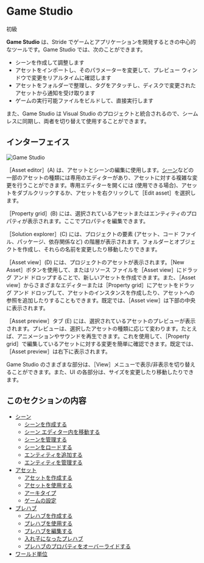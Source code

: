 # Game Studio

<span class="badge text-bg-primary">初級</span>

**Game Studio** は、Stride でゲームとアプリケーションを開発するときの中心的なツールです。Game Studio では、次のことができます。

* シーンを作成して調整します
* アセットをインポートし、そのパラメーターを変更して、プレビュー ウィンドウで変更をリアルタイムに確認します
* アセットをフォルダーで整理し、タグをアタッチし、ディスクで変更されたアセットから通知を受け取ります
* ゲームの実行可能ファイルをビルドして、直接実行します

また、Game Studio は Visual Studio のプロジェクトと統合されるので、シームレスに同期し、両者を切り替えて使用することができます。

## インターフェイス

![Game Studio](../get-started/media/game-studio-main-interface.png)

［Asset editor］(A) は、アセットとシーンの編集に使用します。[シーン](create-a-scene.md)などの一部のアセットの種類には専用のエディターがあり、アセットに対する複雑な変更を行うことができます。専用エディターを開くには (使用できる場合)、アセットをダブルクリックするか、アセットを右クリックして［Edit asset］を選択します。

［Property grid］(B) には、選択されているアセットまたはエンティティのプロパティが表示されます。ここでプロパティを編集できます。

［Solution explorer］(C) には、プロジェクトの要素 (アセット、コード ファイル、パッケージ、依存関係など) の階層が表示されます。フォルダーとオブジェクトを作成し、それらの名前を変更したり移動したりできます。

［Asset view］(D) には、プロジェクトのアセットが表示されます。［New Asset］ボタンを使用して、またはリソース ファイルを［Asset view］にドラッグ アンド ドロップすることで、新しいアセットを作成できます。また、［Asset view］からさまざまなエディターまたは［Property grid］にアセットをドラッグ アンド ドロップして、アセットのインスタンスを作成したり、アセットへの参照を追加したりすることもできます。既定では、［Asset view］は下部の中央に表示されます。

［Asset preview］タブ (E) には、選択されているアセットのプレビューが表示されます。プレビューは、選択したアセットの種類に応じて変わります。たとえば、アニメーションやサウンドを再生できます。これを使用して、［Property grid］で編集しているアセットに対する変更を簡単に確認できます。既定では、［Asset preview］は右下に表示されます。

Game Studio のさまざまな部分は、［View］メニューで表示/非表示を切り替えることができます。また、UI の各部分は、サイズを変更したり移動したりできます。

## このセクションの内容

* [シーン](scenes.md)
    * [シーンを作成する](create-a-scene.md)
    * [シーン エディター内を移動する](navigate-in-the-scene-editor.md)
    * [シーンを管理する](manage-scenes.md)
    * [シーンをロードする](load-scenes.md)
    * [エンティティを追加する](add-entities.md)
    * [エンティティを管理する](manage-entities.md)
* [アセット](assets.md)
    * [アセットを作成する](create-assets.md)
    * [アセットを使用する](use-assets.md)
    * [アーキタイプ](archetypes.md)
    * [ゲームの設定](game-settings.md)
* [プレハブ](prefabs/index.md)
    * [プレハブを作成する](prefabs/create-a-prefab.md)
    * [プレハブを使用する](prefabs/use-prefabs.md)
    * [プレハブを編集する](prefabs/edit-prefabs.md)
    * [入れ子になったプレハブ](prefabs/nested-prefabs.md)
    * [プレハブのプロパティをオーバーライドする](prefabs/override-prefab-properties.md)
* [ワールド単位](world-units.md)
